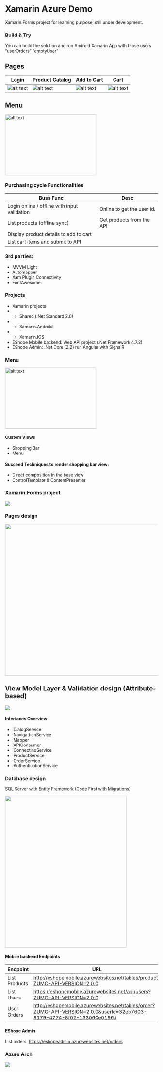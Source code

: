 # Xamarin Azure Demo
Xamarin.Forms project for learning purpose, still under development.

### Build & Try
You can build the solution and run Android.Xamarin App with those users “userOrders” “emptyUser”

## Pages
| Login | Product Catalog | Add to Cart | Cart |
|--|--|--|--|
|![alt text](https://github.com/abdoemad/Xamarin-Azure-Demo/blob/master/screenshots/login.png)|![alt text](https://github.com/abdoemad/Xamarin-Azure-Demo/blob/master/screenshots/product-catalog.png)|![alt text](https://github.com/abdoemad/Xamarin-Azure-Demo/blob/master/screenshots/add-to-cart.png)|![alt text](https://github.com/abdoemad/Xamarin-Azure-Demo/blob/master/screenshots/cart.png)|

## Menu
<img src="https://github.com/abdoemad/Xamarin-Azure-Demo/blob/master/screenshots/menu.jpeg" alt="alt text" width="300" height="200">

### Purchasing cycle Functionalities
| Buss Func | Desc|
|--|--|
| Login online / offline with input validation	| Online to get the user id. |
| List products  (offline sync)	| Get products from the API |
| Display product details to add to cart | |
| List cart items and submit to API| |

### 3rd parties:
-	MVVM Light
-	Automapper
-	Xam Plugin Connectivity
-	FontAwesome

### Projects
- Xamarin projects
- - Shared (.Net Standard 2.0)
- - Xamarin.Android 
- - Xamarin.IOS
- EShope Mobile backend: Web API project (.Net Framework 4.7.2)
- EShope Admin: .Net Core (2.2) run Angular with SignalR

### Menu
<img src="https://github.com/abdoemad/Xamarin-Azure-Demo/blob/master/screenshots/menu.jpeg" alt="alt text" width="300" height="200">

#### Custom Views
-	Shopping Bar
-	Menu

#### Succeed Techniques to render shopping bar view:
-	Direct composition in the base view
-	ControlTemplate & ContentPresenter

### Xamarin.Forms project
<img src="https://github.com/abdoemad/Xamarin-Azure-Demo/blob/master/design%20arch%20images/xamarin-skeleton.png">

### Pages design
<img src="https://github.com/abdoemad/Xamarin-Azure-Demo/blob/master/design%20arch%20images/pages%20design.png" width="600" height="500">

## View Model Layer & Validation design (Attribute-based)
<img src="https://github.com/abdoemad/Xamarin-Azure-Demo/blob/master/design%20arch%20images/vm_and_validation.png">

#### Interfaces Overview
-	IDialogService
-	INavigattionService
-	IMapper
-	IAPIConsumer
-	IConnectinoService
-	IProductService
-	IOrderService
-	IAuthenticationService

### Database design
SQL Server with Entity Framework (Code First with Migrations)

<img src="https://github.com/abdoemad/Xamarin-Azure-Demo/blob/master/design%20arch%20images/db-diagram.PNG" width="400" height="500">

#### Mobile backend Endpoints
| Endpoint | URL |
|--|--|
| List Products | http://eshopemobile.azurewebsites.net/tables/product?ZUMO-API-VERSION=2.0.0 |
| List Users | https://eshopemobile.azurewebsites.net/api/users?ZUMO-API-VERSION=2.0.0 |
| User Orders | http://eshopemobile.azurewebsites.net/tables/order?ZUMO-API-VERSION=2.0.0&userId=32eb7603-8179-4774-8f02-133060e0196d |

#### EShope Admin 
List orders: https://eshopeadmin.azurewebsites.net/orders

### Azure Arch
<img src="https://github.com/abdoemad/Xamarin-Azure-Demo/blob/master/design%20arch%20images/azure.png">
